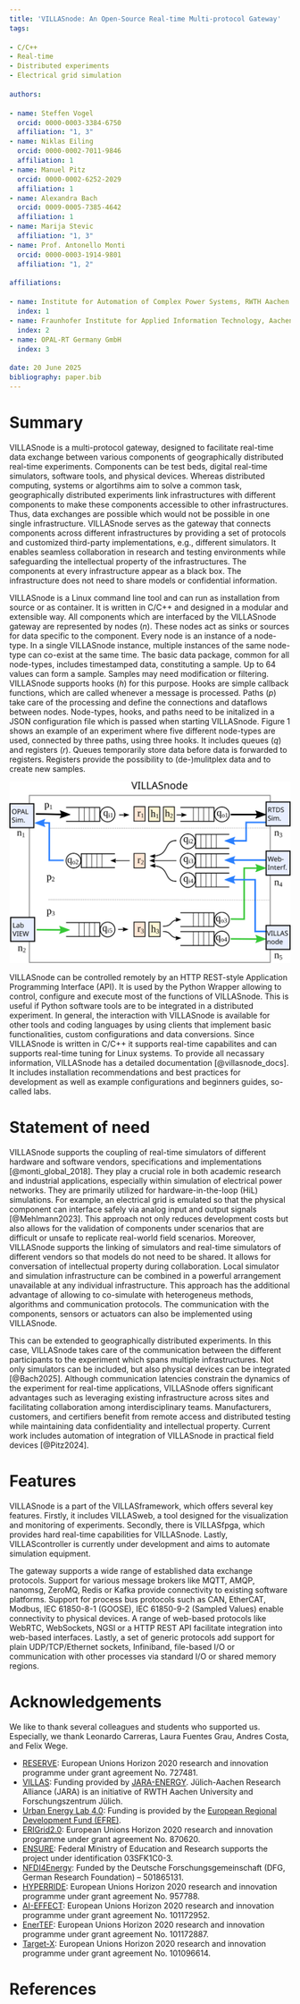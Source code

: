 ```yaml
---
title: 'VILLASnode: An Open-Source Real-time Multi-protocol Gateway'
tags:

- C/C++
- Real-time
- Distributed experiments
- Electrical grid simulation

authors:

- name: Steffen Vogel
  orcid: 0000-0003-3384-6750
  affiliation: "1, 3"
- name: Niklas Eiling
  orcid: 0000-0002-7011-9846
  affiliation: 1
- name: Manuel Pitz
  orcid: 0000-0002-6252-2029
  affiliation: 1
- name: Alexandra Bach
  orcid: 0009-0005-7385-4642
  affiliation: 1
- name: Marija Stevic
  affiliation: "1, 3"
- name: Prof. Antonello Monti
  orcid: 0000-0003-1914-9801
  affiliation: "1, 2"

affiliations:

- name: Institute for Automation of Complex Power Systems, RWTH Aachen University, Germany
  index: 1
- name: Fraunhofer Institute for Applied Information Technology, Aachen, Germany
  index: 2
- name: OPAL-RT Germany GmbH
  index: 3

date: 20 June 2025
bibliography: paper.bib
---
```


# Summary

VILLASnode is a multi-protocol gateway, designed to facilitate real-time data exchange between various components of geographically distributed real-time experiments. Components can be test beds, digital real-time simulators, software tools, and physical devices.
Whereas distributed computing, systems or algortihms aim to solve a common task, geographically distributed experiments link infrastructures with different components to make these components accessible to other infrastructures. Thus, data exchanges are possible which would not be possible in one single infrastructure.
VILLASnode serves as the gateway that connects components across different infrastructures by providing a set of protocols and customized third-party implementations, e.g., different simulators. It enables seamless collaboration in research and testing environments while safeguarding the intellectual property of the infrastructures. The components at every infrastructure appear as a black box. The infrastructure does not need to share models or confidential information.

VILLASnode is a Linux command line tool and can run as installation from source or as container. It is written in C/C++ and designed in a modular and extensible way.
All components which are interfaced by the VILLASnode gateway are represented by nodes ($n$). These nodes act as sinks or sources for data specific to the component. Every node is an instance of a node-type. In a single VILLASnode instance, multiple instances of the same node-type can co-exist at the same time.
The basic data package, common for all node-types, includes timestamped data, constituting a sample. Up to 64 values can form a sample.
Samples may need modification or filtering. VILLASnode supports hooks ($h$) for this purpose. Hooks are simple callback functions, which are called whenever a message is processed.
Paths ($p$) take care of the processing and define the connections and dataflows between nodes.
Node-types, hooks, and paths need to be initalized in a JSON configuration file which is passed when starting VILLASnode.
Figure 1 shows an example of an experiment where five different node-types are used, connected by three paths, using three hooks.
It includes queues ($q$) and registers ($r$). Queues temporarily store data before data is forwarded to registers. Registers provide the possibility to (de-)mulitplex data and to create new samples.

![Example of modular experimental design with nodes, paths, and hooks [@villasnode_docs].](figures/VILLASnode_paths.svg)

VILLASnode can be controlled remotely by an HTTP REST-style Application Programming Interface (API). It is used by the Python Wrapper allowing to control, configure and execute most of the functions of VILLASnode. This is useful if Python software tools are to be integrated in a distributed experiment.
In general, the interaction with VILLASnode is available for other tools and coding languages by using clients that implement basic functionalities, custom configurations and data conversions.
Since VILLASnode is written in C/C++ it supports real-time capabilites and can supports real-time tuning for Linux systems.
To provide all necassary information, VILLASnode has a detailed documentation [@villasnode_docs]. It includes installation recommendations and best practices for development as well as example configurations and beginners guides, so-called labs.

# Statement of need

VILLASnode supports the coupling of real-time simulators of different hardware and software vendors, specifications and implementations [@monti_global_2018]. They play a crucial role in both academic research and industrial applications, especially within simulation of electrical power networks. They are primarily utilized for hardware-in-the-loop (HiL) simulations. For example, an electrical grid is emulated so that the physical component can interface safely via analog input and output signals [@Mehlmann2023].
This approach not only reduces development costs but also allows for the validation of components under scenarios that are difficult or unsafe to replicate real-world field scenarios. Moreover, VILLASnode supports the linking of simulators and real-time simulators of different vendors so that models do not need to be shared. It allows for conversation of intellectual property during collaboration. Local simulator and simulation infrastructure can be combined in a powerful arrangement unavailable at any individual infrastructure. This approach has the additional advantage of allowing to co-simulate with heterogeneus methods, algorithms and communication protocols. The communication with the components, sensors or actuators can also be implemented using VILLASnode.

This can be extended to geographically distributed experiments. In this case, VILLASnode takes care of the communication between the different participants to the experiment which spans multiple infrastructures. Not only simulators can be included, but also physical devices can be integrated [@Bach2025]. Although communication latencies constrain the dynamics of the experiment for real-time applications, VILLASnode offers significant advantages such as leveraging existing infrastructure across sites and facilitating collaboration among interdisciplinary teams. Manufacturers, customers, and certifiers benefit from remote access and distributed testing while maintaining data confidentiality and intellectual property. Current work includes automation of integration of VILLASnode in practical field devices [@Pitz2024].

# Features

VILLASnode is a part of the VILLASframework, which offers several key features.
Firstly, it includes VILLASweb, a tool designed for the visualization and monitoring of experiments.
Secondly, there is VILLASfpga, which provides hard real-time capabilities for VILLASnode.
Lastly, VILLAScontroller is currently under development and aims to automate simulation equipment.

The gateway supports a wide range of established data exchange protocols. Support for various message brokers like MQTT, AMQP, nanomsg, ZeroMQ, Redis or Kafka provide connectivity to existing software platforms. Support for process bus protocols such as CAN, EtherCAT, Modbus, IEC 61850-8-1 (GOOSE), IEC 61850-9-2 (Sampled Values) enable connectivity to physical devices. A range of web-based protocols like WebRTC, WebSockets, NGSI or a HTTP REST API facilitate integration into web-based interfaces. Lastly, a set of generic protocols add support for plain UDP/TCP/Ethernet sockets, Infiniband, file-based I/O or communication with other processes via standard I/O or shared memory regions.

# Acknowledgements

We like to thank several colleagues and students who supported us. Especially, we thank Leonardo Carreras, Laura Fuentes Grau, Andres Costa, and Felix Wege.

- [RESERVE](http://re-serve.eu/): European Unions Horizon 2020 research and innovation programme under grant agreement No. 727481.
- [VILLAS](https://villas.fein-aachen.org/website/): Funding provided by [JARA-ENERGY](http://www.jara.org/en/research/energy). Jülich-Aachen Research Alliance (JARA) is an initiative of RWTH Aachen University and Forschungszentrum Jülich.
- [Urban Energy Lab 4.0](https://www.uel4-0.de/Home/): Funding is provided by the [European Regional Development Fund (EFRE)](https://ec.europa.eu/regional_policy/en/funding/erdf/).
- [ERIGrid2.0](https://erigrid2.eu/): European Unions Horizon 2020 research and innovation programme under grant agreement No. 870620.
- [ENSURE](https://www.kopernikus-projekte.de/projekte/ensure): Federal Ministry of Education and Research supports the project under identification 03SFK1C0-3.
- [NFDI4Energy](https://nfdi4energy.uol.de/): Funded by the Deutsche Forschungsgemeinschaft (DFG, German Research Foundation) – 501865131.
- [HYPERRIDE](https://hyperride.eu/): European Unions Horizon 2020 research and innovation programme under grant agreement No. 957788.
- [AI-EFFECT](https://ai-effect.eu/): European Unions Horizon 2020 research and innovation programme under grant agreement No. 101172952.
- [EnerTEF](https://enertef.eu/): European Unions Horizon 2020 research and innovation programme under grant agreement No. 101172887.
- [Target-X](https://target-x.eu/): European Unions Horizon 2020 research and innovation programme under grant agreement No. 101096614.

# References
